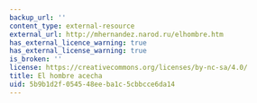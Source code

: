 ```yaml
---
backup_url: ''
content_type: external-resource
external_url: http://mhernandez.narod.ru/elhombre.htm
has_external_licence_warning: true
has_external_license_warning: true
is_broken: ''
license: https://creativecommons.org/licenses/by-nc-sa/4.0/
title: El hombre acecha
uid: 5b9b1d2f-0545-48ee-ba1c-5cbbcce6da14
---
```

